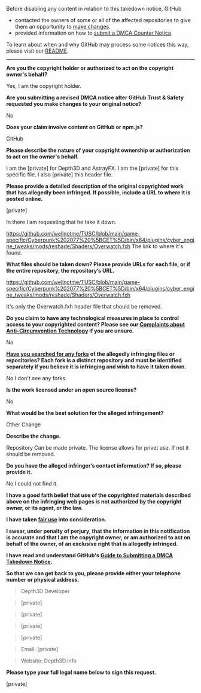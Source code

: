Before disabling any content in relation to this takedown notice, GitHub
- contacted the owners of some or all of the affected repositories to give them an opportunity to [make changes](https://docs.github.com/en/github/site-policy/dmca-takedown-policy#a-how-does-this-actually-work).
- provided information on how to [submit a DMCA Counter Notice](https://docs.github.com/en/articles/guide-to-submitting-a-dmca-counter-notice).

To learn about when and why GitHub may process some notices this way, please visit our [README](https://github.com/github/dmca/blob/master/README.md#anatomy-of-a-takedown-notice).

---

**Are you the copyright holder or authorized to act on the copyright owner's behalf?**

Yes, I am the copyright holder.

**Are you submitting a revised DMCA notice after GitHub Trust & Safety requested you make changes to your original notice?**

No

**Does your claim involve content on GitHub or npm.js?**

GitHub

**Please describe the nature of your copyright ownership or authorization to act on the owner's behalf.**

I am the [private] for Depth3D and AstrayFX. I am the [private] for this specific file. I also [private] this header file.

**Please provide a detailed description of the original copyrighted work that has allegedly been infringed. If possible, include a URL to where it is posted online.**

[private]

In there I am requesting that he take it down.

https://github.com/wellnotme/TUSC/blob/main/game-specific/Cyberpunk%202077%20%5BCET%5D/bin/x64/plugins/cyber_engine_tweaks/mods/reshade/Shaders/Overwatch.fxh The link to where it's found.

**What files should be taken down? Please provide URLs for each file, or if the entire repository, the repository’s URL.**

https://github.com/wellnotme/TUSC/blob/main/game-specific/Cyberpunk%202077%20%5BCET%5D/bin/x64/plugins/cyber_engine_tweaks/mods/reshade/Shaders/Overwatch.fxh

It's only the Overwatch.fxh header file that should be removed.

**Do you claim to have any technological measures in place to control access to your copyrighted content? Please see our <a href="https://docs.github.com/articles/guide-to-submitting-a-dmca-takedown-notice#complaints-about-anti-circumvention-technology">Complaints about Anti-Circumvention Technology</a> if you are unsure.**

No

**<a href="https://docs.github.com/articles/dmca-takedown-policy#b-what-about-forks-or-whats-a-fork">Have you searched for any forks</a> of the allegedly infringing files or repositories? Each fork is a distinct repository and must be identified separately if you believe it is infringing and wish to have it taken down.**

No I don't see any forks.

**Is the work licensed under an open source license?**

No

**What would be the best solution for the alleged infringement?**

Other Change

**Describe the change.**

Repository Can be made private. The license allows for privet use. If not it should be removed.

**Do you have the alleged infringer’s contact information? If so, please provide it.**

No I could not find it.

**I have a good faith belief that use of the copyrighted materials described above on the infringing web pages is not authorized by the copyright owner, or its agent, or the law.**

**I have taken <a href="https://www.lumendatabase.org/topics/22">fair use</a> into consideration.**

**I swear, under penalty of perjury, that the information in this notification is accurate and that I am the copyright owner, or am authorized to act on behalf of the owner, of an exclusive right that is allegedly infringed.**

**I have read and understand GitHub's <a href="https://docs.github.com/articles/guide-to-submitting-a-dmca-takedown-notice/">Guide to Submitting a DMCA Takedown Notice</a>.**

**So that we can get back to you, please provide either your telephone number or physical address.**

> Depth3D Developer

> [private]

> [private]

> [private]

> [private]

> Email: [private]

> Website: Depth3D.info

**Please type your full legal name below to sign this request.**

[private]
